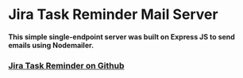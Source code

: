 # Jira Task Reminder Mail Server
#### This simple single-endpoint server was built on Express JS to send emails using Nodemailer.

### [Jira Task Reminder on Github](https://github.com/mohshbool/jira-task-reminder)